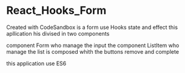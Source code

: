 # React_Hooks_Form
Created with CodeSandbox
is a form use Hooks state and effect this apllication his divised in two components 

component Form who manage the input 
the component ListItem who manage the list is composed whith the buttons remove and complete

this application use ES6
